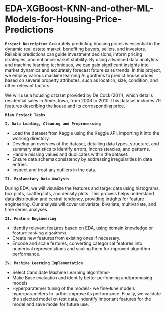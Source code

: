 # EDA-XGBoost-KNN-and-other-ML-Models-for-Housing-Price-Predictions

**`Project Description`**
Accurately predicting housing prices is essential in the dynamic real estate market, benefiting buyers, sellers, and investors. Reliable predictions can guide investment decisions, inform pricing strategies, and enhance market stability. By using advanced data analytics and machine learning techniques, we can gain significant insights into market dynamics and accurately forecast future sales trends. In this project, we employ various machine learning ALgorithms to predict house prices based on several property attributes, such as location, size, condition, and other relevant factors.

We will use a housing dataset provided by De Cock (2011), which details residential sales in Ames, Iowa, from 2006 to 2010. This dataset includes 79 features describing the house and its corrosponding price. 

**`Mian Project Tasks`**

**`I. Data Loading, Cleaning and Preprocessing`**
- Load the dataset from Kaggle using the Kaggle API, importing it into the working directory.
- Develop an overview of the dataset, detailing data types, structure, and summary statistics to identify errors, inconsistencies, and patterns.
- Handle missing values and duplicates within the dataset.
- Ensure data schema consistency by addressing irregularities in data entries.
- Inspect and treat any outliers in the data.

**`II. Explanotary Data Analysis`**

During EDA, we will visualize the features and target data using histograms, box plots, scatterplots, and density plots. This process helps understand data distribution and central tendency, providing insights for feature engineering. Our analysis will cover univariate, bivariate, multivariate, and time series analyses..

**`II. Feature Engineering`**
- Identify relevant features based on EDA, using domain knowledge or feature ranking algorithms.
- Create new features from existing ones if necessary.
- Encode and scale features, converting categorical features into numerical representations and scaling them for improved algorithm performance.

**`IV. Machine Learning Implementation`**
- Select Candidate Machine Learning algorithms- 
- Make Base evaluation and identify better performing and/promosing models
- Hyperparatemer tuning of the models- we fine-tune models hyperparameters to further improve  its performance.
Finally, we validate the selected model on test data, indentify important features for the model and save model for future use.
